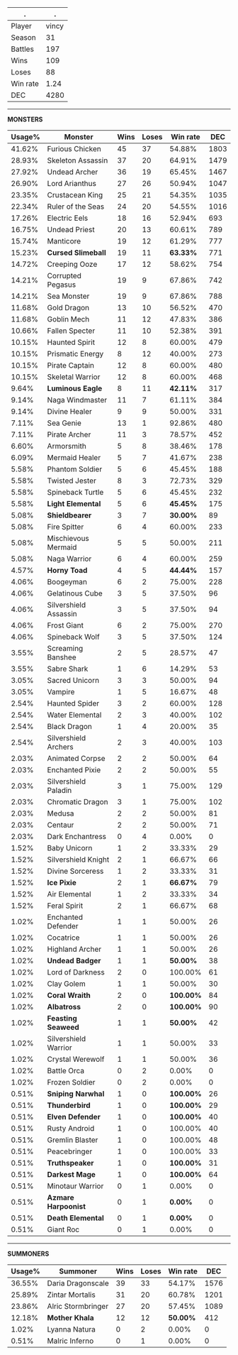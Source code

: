 .|.
|-|-
Player|vincy
Season|31
Battles|197
Wins|109
Loses|88
Win rate|1.24
DEC|4280

---
**MONSTERS**

Usage%|Monster|Wins|Loses|Win rate|DEC|
-|-|-|-|-|-|
41.62%|Furious Chicken|45|37|54.88%|1803|
28.93%|Skeleton Assassin|37|20|64.91%|1479|
27.92%|Undead Archer|36|19|65.45%|1467|
26.90%|Lord Arianthus|27|26|50.94%|1047|
23.35%|Crustacean King|25|21|54.35%|1035|
22.34%|Ruler of the Seas|24|20|54.55%|1016|
17.26%|Electric Eels|18|16|52.94%|693|
16.75%|Undead Priest|20|13|60.61%|789|
15.74%|Manticore|19|12|61.29%|777|
15.23%|**Cursed Slimeball**|19|11|**63.33%**|771|
14.72%|Creeping Ooze|17|12|58.62%|754|
14.21%|Corrupted Pegasus|19|9|67.86%|742|
14.21%|Sea Monster|19|9|67.86%|788|
11.68%|Gold Dragon|13|10|56.52%|470|
11.68%|Goblin Mech|11|12|47.83%|386|
10.66%|Fallen Specter|11|10|52.38%|391|
10.15%|Haunted Spirit|12|8|60.00%|479|
10.15%|Prismatic Energy|8|12|40.00%|273|
10.15%|Pirate Captain|12|8|60.00%|480|
10.15%|Skeletal Warrior|12|8|60.00%|468|
9.64%|**Luminous Eagle**|8|11|**42.11%**|317|
9.14%|Naga Windmaster|11|7|61.11%|384|
9.14%|Divine Healer|9|9|50.00%|331|
7.11%|Sea Genie|13|1|92.86%|480|
7.11%|Pirate Archer|11|3|78.57%|452|
6.60%|Armorsmith|5|8|38.46%|178|
6.09%|Mermaid Healer|5|7|41.67%|238|
5.58%|Phantom Soldier|5|6|45.45%|188|
5.58%|Twisted Jester|8|3|72.73%|329|
5.58%|Spineback Turtle|5|6|45.45%|232|
5.58%|**Light Elemental**|5|6|**45.45%**|175|
5.08%|**Shieldbearer**|3|7|**30.00%**|89|
5.08%|Fire Spitter|6|4|60.00%|233|
5.08%|Mischievous Mermaid|5|5|50.00%|211|
5.08%|Naga Warrior|6|4|60.00%|259|
4.57%|**Horny Toad**|4|5|**44.44%**|157|
4.06%|Boogeyman|6|2|75.00%|228|
4.06%|Gelatinous Cube|3|5|37.50%|96|
4.06%|Silvershield Assassin|3|5|37.50%|94|
4.06%|Frost Giant|6|2|75.00%|270|
4.06%|Spineback Wolf|3|5|37.50%|124|
3.55%|Screaming Banshee|2|5|28.57%|47|
3.55%|Sabre Shark|1|6|14.29%|53|
3.05%|Sacred Unicorn|3|3|50.00%|94|
3.05%|Vampire|1|5|16.67%|48|
2.54%|Haunted Spider|3|2|60.00%|128|
2.54%|Water Elemental|2|3|40.00%|102|
2.54%|Black Dragon|1|4|20.00%|35|
2.54%|Silvershield Archers|2|3|40.00%|103|
2.03%|Animated Corpse|2|2|50.00%|64|
2.03%|Enchanted Pixie|2|2|50.00%|55|
2.03%|Silvershield Paladin|3|1|75.00%|129|
2.03%|Chromatic Dragon|3|1|75.00%|102|
2.03%|Medusa|2|2|50.00%|81|
2.03%|Centaur|2|2|50.00%|71|
2.03%|Dark Enchantress|0|4|0.00%|0|
1.52%|Baby Unicorn|1|2|33.33%|29|
1.52%|Silvershield Knight|2|1|66.67%|66|
1.52%|Divine Sorceress|1|2|33.33%|31|
1.52%|**Ice Pixie**|2|1|**66.67%**|79|
1.52%|Air Elemental|1|2|33.33%|34|
1.52%|Feral Spirit|2|1|66.67%|68|
1.02%|Enchanted Defender|1|1|50.00%|26|
1.02%|Cocatrice|1|1|50.00%|26|
1.02%|Highland Archer|1|1|50.00%|26|
1.02%|**Undead Badger**|1|1|**50.00%**|38|
1.02%|Lord of Darkness|2|0|100.00%|61|
1.02%|Clay Golem|1|1|50.00%|30|
1.02%|**Coral Wraith**|2|0|**100.00%**|84|
1.02%|**Albatross**|2|0|**100.00%**|90|
1.02%|**Feasting Seaweed**|1|1|**50.00%**|42|
1.02%|Silvershield Warrior|1|1|50.00%|33|
1.02%|Crystal Werewolf|1|1|50.00%|36|
1.02%|Battle Orca|0|2|0.00%|0|
1.02%|Frozen Soldier|0|2|0.00%|0|
0.51%|**Sniping Narwhal**|1|0|**100.00%**|26|
0.51%|**Thunderbird**|1|0|**100.00%**|29|
0.51%|**Elven Defender**|1|0|**100.00%**|40|
0.51%|Rusty Android|1|0|100.00%|40|
0.51%|Gremlin Blaster|1|0|100.00%|48|
0.51%|Peacebringer|1|0|100.00%|33|
0.51%|**Truthspeaker**|1|0|**100.00%**|31|
0.51%|**Darkest Mage**|1|0|**100.00%**|64|
0.51%|Minotaur Warrior|0|1|0.00%|0|
0.51%|**Azmare Harpoonist**|0|1|**0.00%**|0|
0.51%|**Death Elemental**|0|1|**0.00%**|0|
0.51%|Giant Roc|0|1|0.00%|0|

---
**SUMMONERS**

Usage%|Summoner|Wins|Loses|Win rate|DEC|
-|-|-|-|-|-|
36.55%|Daria Dragonscale|39|33|54.17%|1576|
25.89%|Zintar Mortalis|31|20|60.78%|1201|
23.86%|Alric Stormbringer|27|20|57.45%|1089|
12.18%|**Mother Khala**|12|12|**50.00%**|412|
1.02%|Lyanna Natura|0|2|0.00%|0|
0.51%|Malric Inferno|0|1|0.00%|0|

